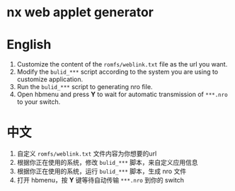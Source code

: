 # nx web applet generator

# English

1. Customize the content of the `romfs/weblink.txt` file as the url you want.
2. Modify the `bulid_***` script according to the system you are using to customize application.
3. Run the `bulid_***` script to generating nro file.
4. Open hbmenu and press **Y** to wait for automatic transmission of `***.nro` to your switch.


# 中文

1. 自定义  `romfs/weblink.txt` 文件内容为你想要的url
2. 根据你正在使用的系统，修改 `bulid_***`  脚本，来自定义应用信息
3. 根据你正在使用的系统，运行 `bulid_***`  脚本，生成 nro 文件
4. 打开 hbmenu，按 **Y** 键等待自动传输 `***.nro` 到你的 switch